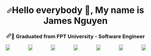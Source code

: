 <h1 align="center" dir="auto"><a id="user-content-hello-everybody" class="anchor" aria-hidden="true" href="#hello-everybody-">
<svg class="octicon octicon-link" viewBox="0 0 16 16" version="1.1" width="16" height="16" aria-hidden="true"><path fill-rule="evenodd" d="M7.775 3.275a.75.75 0 001.06 1.06l1.25-1.25a2 2 0 112.83 2.83l-2.5 2.5a2 2 0 01-2.83 0 .75.75 0 00-1.06 1.06 3.5 3.5 0 004.95 0l2.5-2.5a3.5 3.5 0 00-4.95-4.95l-1.25 1.25zm-4.69 9.64a2 2 0 010-2.83l2.5-2.5a2 2 0 012.83 0 .75.75 0 001.06-1.06 3.5 3.5 0 00-4.95 0l-2.5 2.5a3.5 3.5 0 004.95 
4.95l1.25-1.25a.75.75 0 00-1.06-1.06l-1.25 1.25a2 2 0 01-2.83 0z"></path></svg></a>Hello everybody <g-emoji class="g-emoji" alias="wave" fallback-src="https://github.githubassets.com/images/icons/emoji/unicode/1f44b.png">👋</g-emoji>, My name is James Nguyen</h1>
<h3 align="center" dir="auto"><a id="user-content--currently-studying-on-huflit" class="anchor" aria-hidden="true" href="#-currently-studying-on-cybersoft"><svg class="octicon octicon-link" viewBox="0 0 16 16" version="1.1" width="16" height="16" aria-hidden="true"><path fill-rule="evenodd" d="M7.775 3.275a.75.75 0 001.06 1.06l1.25-1.25a2 2 0 112.83 2.83l-2.5 2.5a2 2 0 01-2.83 0 .75.75 0 00-1.06 1.06 3.5 3.5 0 004.95 0l2.5-2.5a3.5 3.5 0 00-4.95-4.95l-1.25 1.25zm-4.69 9.64a2 2 0 010-2.83l2.5-2.5a2 2 0 012.83 0 .75.75 0 001.06-1.06 3.5 3.5 0 00-4.95 0l-2.5 2.5a3.5 3.5 0 004.95 4.95l1.25-1.25a.75.75 0 00-1.06-1.06l-1.25 1.25a2 2 0 01-2.83 0z"></path></svg></a><g-emoji class="g-emoji" alias="blue_book" fallback-src="https://github.githubassets.com/images/icons/emoji/unicode/1f4d8.png">📘</g-emoji> Graduated from FPT University - Software Engineer</h3>

<div class ="language" style = "text-align:center;display:flex;justify-content:center;align-item:center"><img style="width:20%;height:100%;object-fit:cover" class="img js-img"  src="https://media.giphy.com/media/ln7z2eWriiQAllfVcn/giphy.gif"></img><img style="width:20%;height:100%;object-fit:cover" class="img react-img" src="https://media0.giphy.com/media/eNAsjO55tPbgaor7ma/giphy.gif?cid=790b7611db434d871aee2523fef52aa0a34ddec9c1a5163b&rid=giphy.gif&ct=s"></img><img style="width:20%;height:100%;object-fit:cover" class="img angular-img" src="https://user-images.githubusercontent.com/1388706/27639844-c9c7b214-5c17-11e7-97ec-0467f7072c43.png"></img><img style="width:20%;height:100%;object-fit:cover" class="img css-img" src="https://coryrylan.com/assets/images/posts/types/css.svg"></img><img style="width:20%;height:100%;object-fit:cover" class="img html-img" src="https://rapidapi.com/blog/wp-content/uploads/2018/06/logo-2582748_640.png"></img>
<img style="width:20%;height:100%;object-fit:cover" class="img scss-img" src="https://vanseodesign.com/blog/wp-content/uploads/2015/09/sass-logo-2.png"></img>
<img style="width:20%;height:100%;object-fit:cover" class="img bootstrap-img" src="https://brandslogos.com/wp-content/uploads/thumbs/bootstrap-logo-vector.svg"></img></div>
